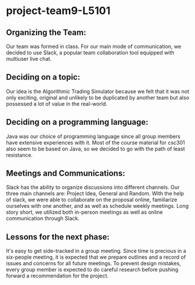 # project-team9-L5101

## Organizing the Team:
Our team was formed in class. For our main mode of communication, we decided to use Slack, a popular team collaboration tool equipped with multiuser live chat. 

## Deciding on a topic:
Our idea is the Algorithmic Trading Simulator because we felt that it was not only exciting, original and unlikely to be duplicated by another team but also possessed a lot of value in the real-world.

## Deciding on a programming language:
Java was our choice of programming language since all group members have extensive experiences with it. Most of the course material for csc301 also seem to be based on Java, so we decided to go with the path of least resistance. 

## Meetings and Communications:
Slack has the ability to organize discussions into different channels. Our three main channels are: Project Idea, General and Random.
With the help of slack, we were able to collaborate on the proposal online, familiarize ourselves with one another, and as well as schedule weekly meetings.
Long story short, we utilized both in-person meetings as well as online communication through Slack.

## Lessons for the next phase:
It's easy to get side-tracked in a group meeting. Since time is precious in a six-people meeting, it is expected that we prepare outlines and a record of issues and concerns for all future meetings.
To prevent design mistakes, every group member is expected to do careful research before pushing forward a recommendation for the project.

